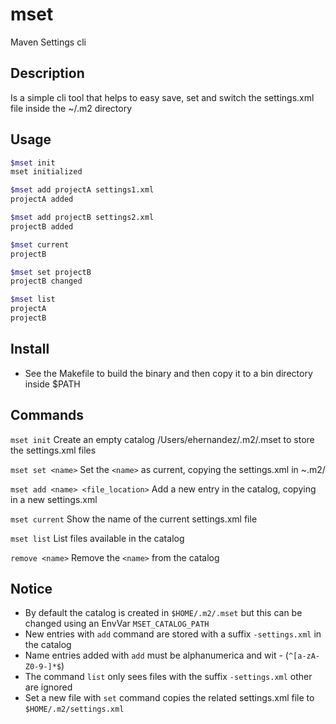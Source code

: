 # mset

Maven Settings cli

## Description

Is a simple cli tool that helps to easy save, set and switch the settings.xml file inside the ~/.m2 directory

## Usage

```sh
$mset init
mset initialized

$mset add projectA settings1.xml
projectA added

$mset add projectB settings2.xml
projectB added

$mset current
projectB

$mset set projectB
projectB changed

$mset list
projectA
projectB

```

## Install

- See the Makefile to build the binary and then copy it to a bin directory inside $PATH

## Commands

`mset init`
Create an empty catalog /Users/ehernandez/.m2/.mset to store the settings.xml files

`mset set <name>`
Set the `<name>` as current, copying the settings.xml in ~.m2/

`mset add <name> <file_location>`
Add a new entry in the catalog, copying <file> in a new settings.xml

`mset current`
Show the name of the current settings.xml file

`mset list`
List files available in the catalog

`remove <name>`
Remove the `<name>` from the catalog

## Notice

- By default the catalog is created in `$HOME/.m2/.mset` but this can be changed using an EnvVar `MSET_CATALOG_PATH`
- New entries with `add` command are stored with a suffix `-settings.xml` in the catalog
- Name entries added with `add` must be alphanumerica and wit - (`^[a-zA-Z0-9-]*$`)
- The command `list` only sees files with the suffix `-settings.xml` other are ignored
- Set a new file with `set` command copies the related settings.xml file to `$HOME/.m2/settings.xml`
